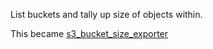 List buckets and tally up size of objects within.

This became [s3_bucket_size_exporter](https://github.com/iank/s3_bucket_size_exporter)

